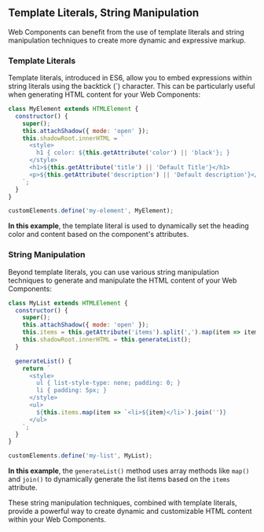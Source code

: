 ## Template Literals, String Manipulation

Web Components can benefit from the use of template literals and string manipulation techniques to create more dynamic and expressive markup.

### Template Literals

Template literals, introduced in ES6, allow you to embed expressions within string literals using the backtick (\`) character. This can be particularly useful when generating HTML content for your Web Components:
```js
class MyElement extends HTMLElement {
  constructor() {
    super();
    this.attachShadow({ mode: 'open' });
    this.shadowRoot.innerHTML = `
      <style>
        h1 { color: ${this.getAttribute('color') || 'black'}; }
      </style>
      <h1>${this.getAttribute('title') || 'Default Title'}</h1>
      <p>${this.getAttribute('description') || 'Default description'}</p>
    `;
  }
}

customElements.define('my-element', MyElement);
```

**In this example**, the template literal is used to dynamically set the heading color and content based on the component's attributes.

### String Manipulation

Beyond template literals, you can use various string manipulation techniques to generate and manipulate the HTML content of your Web Components:
```js
class MyList extends HTMLElement {
  constructor() {
    super();
    this.attachShadow({ mode: 'open' });
    this.items = this.getAttribute('items').split(',').map(item => item.trim());
    this.shadowRoot.innerHTML = this.generateList();
  }

  generateList() {
    return `
      <style>
        ul { list-style-type: none; padding: 0; }
        li { padding: 5px; }
      </style>
      <ul>
        ${this.items.map(item => `<li>${item}</li>`).join('')}
      </ul>
    `;
  }
}

customElements.define('my-list', MyList);
```

**In this example**, the `generateList()` method uses array methods like `map()` and `join()` to dynamically generate the list items based on the `items` attribute.

These string manipulation techniques, combined with template literals, provide a powerful way to create dynamic and customizable HTML content within your Web Components.


